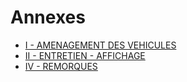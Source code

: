 # Annexes

- [I - AMENAGEMENT DES VEHICULES](i)
- [II - ENTRETIEN - AFFICHAGE](ii)
- [IV - REMORQUES](iv)
